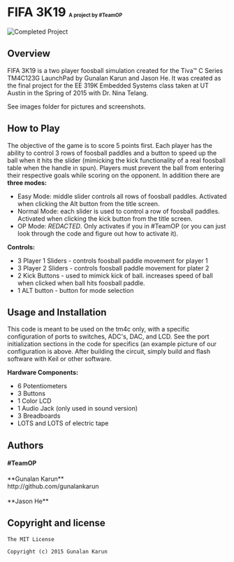 <h1>FIFA 3K19 <sub><sup><sub><sup><sub>A project by #TeamOP</sub></sup></sub></sup></sub> </h1> 

![Completed Project](https://github.com/gunalankarun/FIFA-3K19/images/completed.jpg)

## Overview

FIFA 3K19 is a two player foosball simulation created for the Tiva™ C Series TM4C123G LaunchPad by Gunalan Karun and Jason He. It was created as the final project for the EE 319K Embedded Systems class taken at UT Austin in the Spring of 2015 with Dr. Nina Telang.<br/> 

See images folder for pictures and screenshots.

## How to Play

The objective of the game is to score 5 points first. Each player has the ability to control 3 rows of foosball paddles and a button to speed up the ball when it hits the slider (mimicking the kick functionality of a real foosball table when the handle in spun). Players must prevent the ball from entering their respective goals while scoring on the opponent. In addition there are **three modes:**
+ Easy Mode: middle slider controls all rows of foosball paddles. Activated when clicking the Alt button from the title screen. 
+ Normal Mode: each slider is used to control a row of foosball paddles. Activated when clicking the kick button from the title screen.
+ OP Mode: *REDACTED*. Only activates if you in #TeamOP (or you can just look through the code and figure out how to activate it).

**Controls:**
+ 3 Player 1 Sliders - controls foosball paddle movement for player 1 
+ 3 Player 2 Sliders - controls foosball paddle movement for plater 2
+ 2 Kick Buttons - used to mimick kick of ball. increases speed of ball when clicked when ball hits foosball paddle.
+ 1 ALT button - button for mode selection

## Usage and Installation

This code is meant to be used on the tm4c only, with a specific configuration of ports to switches, ADC's, DAC, and LCD. See the port initialization sections in the code for specifics (an example picture of our configuration is above. After building the circuit, simply build and flash software with Keil or other software.

**Hardware Components:**
+ 6 Potentiometers
+ 3 Buttons
+ 1 Color LCD
+ 1 Audio Jack (only used in sound version)
+ 3 Breadboards
+ LOTS and LOTS of electric tape

## Authors

<h4>#TeamOP</h4>
**Gunalan Karun** <br/>
http://github.com/gunalankarun
 <br/><br/>
**Jason He**

## Copyright and license

```
The MIT License

Copyright (c) 2015 Gunalan Karun 

```


